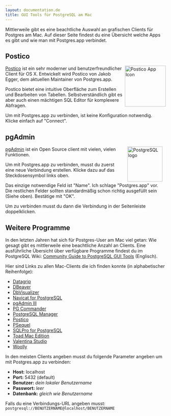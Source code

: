 ```yaml
---
layout: documentation.de
title: GUI Tools für PostgreSQL am Mac
---
```


Mittlerweile gibt es eine beachtliche Auswahl an grafischen Clients für Postgres am Mac.
Auf dieser Seite findest du eine Übersicht welche Apps es gibt und wie man mit Postgres.app verbindet.


## Postico

<a href="https://eggerapps.at/postico/" style="float:right;">
<img src="https://eggerapps.at/postico/img/icon_256x256.png" alt="Postico App Icon" style="width: 128px;height:128px;">
</a>

[Postico](https://eggerapps.at/postico/) ist ein sehr moderner und benutzerfreundlicher Client für OS X.
Entwickelt wird Postico von Jakob Egger, dem aktuellen Maintainer von Postgres.app.

Postico bietet eine intuitive Oberfläche zum Erstellen und Bearbeiten von Tabellen.
Selbstverständlich gibt es aber auch einen mächtigen SQL Editor für komplexere Abfragen.


Um mit Postgres.app zu verbinden, ist keine Konfiguration notwendig. Klicke einfach auf "Connect".

## pgAdmin

<a href="http://pgadmin.org/" style="float:right;min-height:110px;">
<img src="http://www.postgresql.org/media/img/about/press/elephant.png" alt="PostgreSQL logo" style="width: 110px;margin: 0 10px;">
</a>

[pgAdmin](http://pgadmin.org) ist ein Open Source client mit vielen, vielen Funktionen.

Um mit Postgres.app zu verbinden, musst du zuerst eine neue Verbindung erstellen. Klicke dazu auf das Steckdosensymbol links oben.


Das einzige notwendige Feld ist "Name". Ich schlage "Postgres.app" vor.
Die restlichen Felder sollten standardmäßig schon richtig ausgefüllt sein (Siehe oben).
Bestätige mit "OK".

Um zu verbinden musst du dann die Verbindung in der Seitenleiste doppelklicken.


## Weitere Programme

In den letzten Jahren hat sich für Postgres-User am Mac viel getan:
Wie gesagt gibt es mittlerweile eine beachtliche Anzahl an Clients.
Eine ausführliche Übersicht über verfügbare Programme findest du im PostgreSQL Wiki: [Community Guide to PostgreSQL GUI Tools](https://wiki.postgresql.org/wiki/Community_Guide_to_PostgreSQL_GUI_Tools) (Englisch).

Hier sind Links zu allen Mac-Clients die ich finden konnte (in alphabetischer Reihenfolge):

- [Datagrip](https://www.jetbrains.com/datagrip/)
- [DBeaver](http://dbeaver.jkiss.org/)
- [DbVisualizer](https://www.dbvis.com/)
- [Navicat for PostgreSQL](http://www.navicat.com/products/navicat-for-postgresql)
- [pgAdmin III](http://pgadmin.org/)
- [PG Commander](https://eggerapps.at/pgcommander/)
- [PostgreSQL Manager](https://itunes.apple.com/at/app/postgresql-manager/id875191518?mt=12)
- [Postico](https://eggerapps.at/postico/)
- [PSequel](http://www.psequel.com)
- [SQLPro for PostgreSQL](http://www.hankinsoft.com/SQLProPostgres/)
- [Toad Mac Edition](https://www.toadworld.com/products/toad-mac-edition)
- [Valentina Studio](http://www.valentina-db.com/en/valentina-studio-overview)
- [Woolly](http://woollyapp.com)


In den meisten Clients angeben musst du folgende Parameter angeben um mit Postgres.app zu verbinden:

- **Host:** localhost
- **Port:** 5432 (default)
- **Benutzer:** *dein lokaler Benutzername*
- **Passwort:** *leer*
- **Datenbank:** *gleich wie Benutzername*

Falls du eine Verbindungs-URL angeben musst: `postgresql://BENUTZERNAME@localhost/BENUTZERNAME`

